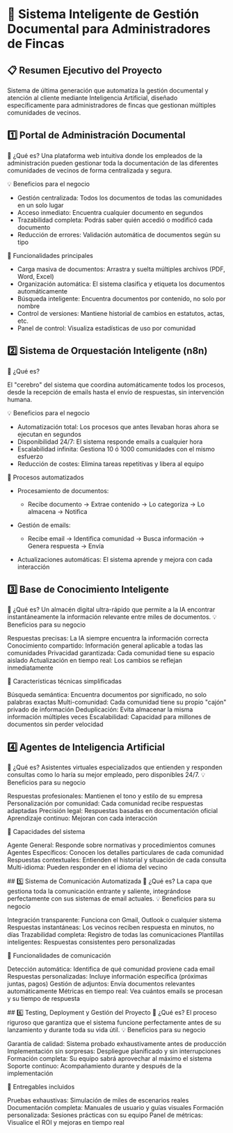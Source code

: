 # 🏢 Sistema Inteligente de Gestión Documental para Administradores de Fincas

## 📋 Resumen Ejecutivo del Proyecto

Sistema de última generación que automatiza la gestión documental y atención al cliente mediante Inteligencia Artificial, diseñado específicamente para administradores de fincas que gestionan múltiples comunidades de vecinos.

## 1️⃣ Portal de Administración Documental

🎯 ¿Qué es?
Una plataforma web intuitiva donde los empleados de la administración pueden gestionar toda la documentación de las diferentes comunidades de vecinos de forma centralizada y segura.

💡 Beneficios para el negocio

- Gestión centralizada: Todos los documentos de todas las comunidades en un solo lugar
- Acceso inmediato: Encuentra cualquier documento en segundos
- Trazabilidad completa: Podrás saber quién accedió o modificó cada documento
- Reducción de errores: Validación automática de documentos según su tipo

🔧 Funcionalidades principales

- Carga masiva de documentos: Arrastra y suelta múltiples archivos (PDF, Word, Excel)
- Organización automática: El sistema clasifica y etiqueta los documentos automáticamente
- Búsqueda inteligente: Encuentra documentos por contenido, no solo por nombre
- Control de versiones: Mantiene historial de cambios en estatutos, actas, etc.
- Panel de control: Visualiza estadísticas de uso por comunidad


## 2️⃣ Sistema de Orquestación Inteligente (n8n)

🎯 ¿Qué es?

El "cerebro" del sistema que coordina automáticamente todos los procesos, desde la recepción de emails hasta el envío de respuestas, sin intervención humana.

💡 Beneficios para el negocio

- Automatización total: Los procesos que antes llevaban horas ahora se ejecutan en segundos
- Disponibilidad 24/7: El sistema responde emails a cualquier hora
- Escalabilidad infinita: Gestiona 10 ó 1000 comunidades con el mismo esfuerzo
- Reducción de costes: Elimina tareas repetitivas y libera al equipo

🔧 Procesos automatizados

- Procesamiento de documentos:

  -  Recibe documento → Extrae contenido → Lo categoriza → Lo almacena → Notifica


- Gestión de emails:

  - Recibe email → Identifica comunidad → Busca información → Genera respuesta → Envía


- Actualizaciones automáticas: El sistema aprende y mejora con cada interacción


## 3️⃣ Base de Conocimiento Inteligente
🎯 ¿Qué es?
Un almacén digital ultra-rápido que permite a la IA encontrar instantáneamente la información relevante entre miles de documentos.
💡 Beneficios para su negocio

Respuestas precisas: La IA siempre encuentra la información correcta
Conocimiento compartido: Información general aplicable a todas las comunidades
Privacidad garantizada: Cada comunidad tiene su espacio aislado
Actualización en tiempo real: Los cambios se reflejan inmediatamente

🔧 Características técnicas simplificadas

Búsqueda semántica: Encuentra documentos por significado, no solo palabras exactas
Multi-comunidad: Cada comunidad tiene su propio "cajón" privado de información
Deduplicación: Evita almacenar la misma información múltiples veces
Escalabilidad: Capacidad para millones de documentos sin perder velocidad


## 4️⃣ Agentes de Inteligencia Artificial
🎯 ¿Qué es?
Asistentes virtuales especializados que entienden y responden consultas como lo haría su mejor empleado, pero disponibles 24/7.
💡 Beneficios para su negocio

Respuestas profesionales: Mantienen el tono y estilo de su empresa
Personalización por comunidad: Cada comunidad recibe respuestas adaptadas
Precisión legal: Respuestas basadas en documentación oficial
Aprendizaje continuo: Mejoran con cada interacción

🔧 Capacidades del sistema

Agente General: Responde sobre normativas y procedimientos comunes
Agentes Específicos: Conocen los detalles particulares de cada comunidad
Respuestas contextuales: Entienden el historial y situación de cada consulta
Multi-idioma: Pueden responder en el idioma del vecino


## 5️⃣ Sistema de Comunicación Automatizada
🎯 ¿Qué es?
La capa que gestiona toda la comunicación entrante y saliente, integrándose perfectamente con sus sistemas de email actuales.
💡 Beneficios para su negocio

Integración transparente: Funciona con Gmail, Outlook o cualquier sistema
Respuestas instantáneas: Los vecinos reciben respuesta en minutos, no días
Trazabilidad completa: Registro de todas las comunicaciones
Plantillas inteligentes: Respuestas consistentes pero personalizadas

🔧 Funcionalidades de comunicación

Detección automática: Identifica de qué comunidad proviene cada email
Respuestas personalizadas: Incluye información específica (próximas juntas, pagos)
Gestión de adjuntos: Envía documentos relevantes automáticamente
Métricas en tiempo real: Vea cuántos emails se procesan y su tiempo de respuesta


## 6️⃣ Testing, Deployment y Gestión del Proyecto
🎯 ¿Qué es?
El proceso riguroso que garantiza que el sistema funcione perfectamente antes de su lanzamiento y durante toda su vida útil.
💡 Beneficios para su negocio

Garantía de calidad: Sistema probado exhaustivamente antes de producción
Implementación sin sorpresas: Despliegue planificado y sin interrupciones
Formación completa: Su equipo sabrá aprovechar al máximo el sistema
Soporte continuo: Acompañamiento durante y después de la implementación

🔧 Entregables incluidos

Pruebas exhaustivas: Simulación de miles de escenarios reales
Documentación completa: Manuales de usuario y guías visuales
Formación personalizada: Sesiones prácticas con su equipo
Panel de métricas: Visualice el ROI y mejoras en tiempo real

